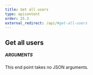 ```yaml
---
title: Get all users
type: apicontent
order: 25.3
external_redirect: /api/#get-all-users
---
```


## Get all users
##### ARGUMENTS

This end point takes no JSON arguments.


